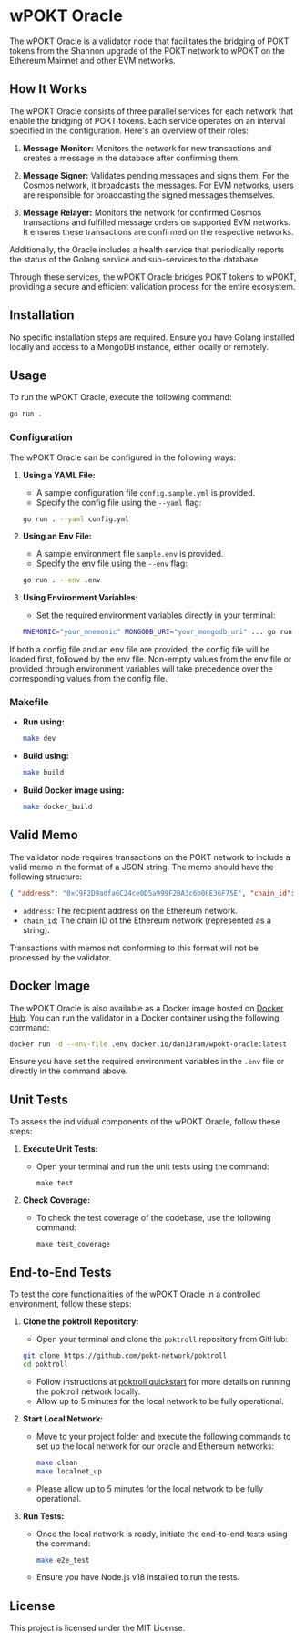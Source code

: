 # wPOKT Oracle

The wPOKT Oracle is a validator node that facilitates the bridging of POKT tokens from the Shannon upgrade of the POKT network to wPOKT on the Ethereum Mainnet and other EVM networks.

## How It Works

The wPOKT Oracle consists of three parallel services for each network that enable the bridging of POKT tokens. Each service operates on an interval specified in the configuration. Here's an overview of their roles:

1. **Message Monitor:**
   Monitors the network for new transactions and creates a message in the database after confirming them.

2. **Message Signer:**
   Validates pending messages and signs them. For the Cosmos network, it broadcasts the messages. For EVM networks, users are responsible for broadcasting the signed messages themselves.

3. **Message Relayer:**
   Monitors the network for confirmed Cosmos transactions and fulfilled message orders on supported EVM networks. It ensures these transactions are confirmed on the respective networks.

Additionally, the Oracle includes a health service that periodically reports the status of the Golang service and sub-services to the database.

Through these services, the wPOKT Oracle bridges POKT tokens to wPOKT, providing a secure and efficient validation process for the entire ecosystem.

## Installation

No specific installation steps are required. Ensure you have Golang installed locally and access to a MongoDB instance, either locally or remotely.

## Usage

To run the wPOKT Oracle, execute the following command:

```bash
go run .
```

### Configuration

The wPOKT Oracle can be configured in the following ways:

1. **Using a YAML File:**
   - A sample configuration file `config.sample.yml` is provided.
   - Specify the config file using the `--yaml` flag:

    ```bash
    go run . --yaml config.yml
    ```

2. **Using an Env File:**
   - A sample environment file `sample.env` is provided.
   - Specify the env file using the `--env` flag:

    ```bash
    go run . --env .env
    ```

3. **Using Environment Variables:**
   - Set the required environment variables directly in your terminal:

    ```bash
    MNEMONIC="your_mnemonic" MONGODB_URI="your_mongodb_uri" ... go run .
    ```

If both a config file and an env file are provided, the config file will be loaded first, followed by the env file. Non-empty values from the env file or provided through environment variables will take precedence over the corresponding values from the config file.

### Makefile

- **Run using:**

    ```bash
    make dev
    ```

- **Build using:**

    ```bash
    make build
    ```

- **Build Docker image using:**

    ```bash
    make docker_build
    ```

## Valid Memo

The validator node requires transactions on the POKT network to include a valid memo in the format of a JSON string. The memo should have the following structure:

```json
{ "address": "0xC9F2D9adfa6C24ce0D5a999F2BA3c6b06E36F75E", "chain_id": "1" }
```

- `address`: The recipient address on the Ethereum network.
- `chain_id`: The chain ID of the Ethereum network (represented as a string).

Transactions with memos not conforming to this format will not be processed by the validator.

## Docker Image

The wPOKT Oracle is also available as a Docker image hosted on [Docker Hub](https://hub.docker.com/r/dan13ram/wpokt-oracle). You can run the validator in a Docker container using the following command:

```bash
docker run -d --env-file .env docker.io/dan13ram/wpokt-oracle:latest
```

Ensure you have set the required environment variables in the `.env` file or directly in the command above.

## Unit Tests

To assess the individual components of the wPOKT Oracle, follow these steps:

1. **Execute Unit Tests:**
    - Open your terminal and run the unit tests using the command:

        ```shell
        make test
        ```

2. **Check Coverage:**
    - To check the test coverage of the codebase, use the following command:

        ```shell
        make test_coverage
        ```

## End-to-End Tests

To test the core functionalities of the wPOKT Oracle in a controlled environment, follow these steps:

1. **Clone the poktroll Repository:**
    - Open your terminal and clone the `poktroll` repository from GitHub:

    ```bash
    git clone https://github.com/pokt-network/poktroll
    cd poktroll
    ```

    - Follow instructions at [poktroll quickstart](https://dev.poktroll.com/develop/developer_guide/quickstart) for more details on running the poktroll network locally.
    - Allow up to 5 minutes for the local network to be fully operational.

2. **Start Local Network:**
    - Move to your project folder and execute the following commands to set up the local network for our oracle and Ethereum networks:

        ```bash
        make clean
        make localnet_up
        ```

    - Please allow up to 5 minutes for the local network to be fully operational.

3. **Run Tests:**
    - Once the local network is ready, initiate the end-to-end tests using the command:

        ```bash
        make e2e_test
        ```

    - Ensure you have Node.js v18 installed to run the tests.

## License

This project is licensed under the MIT License.
